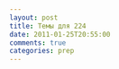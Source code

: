 ```yaml
---
layout: post
title: Темы для 224
date: 2011-01-25T20:55:00
comments: true
categories: prep
---
```


